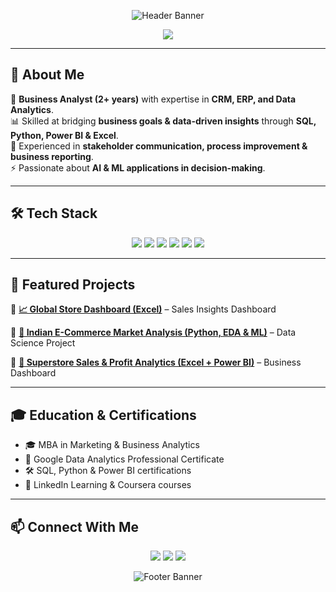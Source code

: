 <!-- 🌊 Header Wave Banner --><p align="center"> <img src="https://capsule-render.vercel.app/api?type=waving&color=0f2027,203a43,2c5364&height=220&section=header&text=%F0%9F%91%8B%20Abhijeet%20Kanse&fontSize=42&fontColor=ffffff&animation=twinkling&fontAlignY=35&desc=%20Business%20Analyst%20%7C%20Data%20Analyst%20%7C%20%20&descSize=20&descAlignY=65" alt="Header Banner" /> </p>

<!-- ⌨️ Typing Animation -->
<p align="center">
  <img src="https://readme-typing-svg.herokuapp.com?size=22&duration=3000&color=2c5364&center=true&vCenter=true&width=800&lines=Business+Analyst+%7C+Data+Analytics;SQL+•+Python+•+Power+BI+•+Excel;Turning+Data+into+Business+Decisions" />
</p>

---

## 💼 About Me  

🌟 **Business Analyst (2+ years)** with expertise in **CRM, ERP, and Data Analytics**.  
📊 Skilled at bridging **business goals & data-driven insights** through **SQL, Python, Power BI & Excel**.  
🤝 Experienced in **stakeholder communication, process improvement & business reporting**.  
⚡ Passionate about **AI & ML applications in decision-making**.  

---

## 🛠️ Tech Stack  

<p align="center">  
  <img src="https://img.shields.io/badge/SQL-4479A1?style=for-the-badge&logo=MySQL&logoColor=white" />  
  <img src="https://img.shields.io/badge/Python-3776AB?style=for-the-badge&logo=python&logoColor=white" />  
  <img src="https://img.shields.io/badge/Power%20BI-F2C811?style=for-the-badge&logo=Power%20BI&logoColor=black" />  
  <img src="https://img.shields.io/badge/Excel-217346?style=for-the-badge&logo=microsoft-excel&logoColor=white" />  
  <img src="https://img.shields.io/badge/AI%2FML-FF6F00?style=for-the-badge&logo=tensorflow&logoColor=white" />  
  <img src="https://img.shields.io/badge/CRM-0052CC?style=for-the-badge&logo=Atlassian&logoColor=white" />  
</p>  

---

## 📂 Featured Projects  

🔹 [**📈 Global Store Dashboard (Excel)**](https://github.com/Abhijeet-Kanse/Global-Store-Excel-Dashboard-Project-Sales-Analysis-Insights) – Sales Insights Dashboard  

🔹 [**🚀 Indian E-Commerce Market Analysis (Python, EDA & ML)**](https://github.com/Abhijeet-Kanse/Indian-Ecommerce-EDA-ML-Python) – Data Science Project  

🔹 [**🏬 Superstore Sales & Profit Analytics (Excel + Power BI)**](https://github.com/Abhijeet-Kanse/Superstore-Sales-Analytics-Excel-PowerBI) – Business Dashboard  

---

## 🎓 Education & Certifications  

- 🎓 MBA in Marketing & Business Analytics  
- 📜 Google Data Analytics Professional Certificate  
- 🛠 SQL, Python & Power BI certifications  
- 🎯 LinkedIn Learning & Coursera courses  

---

## 📫 Connect With Me  

<p align="center">
  <a href="https://www.linkedin.com/in/abhijeet-kanse"><img src="https://img.shields.io/badge/LinkedIn-0A66C2?style=for-the-badge&logo=linkedin&logoColor=white" /></a>
  <a href="mailto:abhijeetkanse33@gmail.com"><img src="https://img.shields.io/badge/Email-D14836?style=for-the-badge&logo=gmail&logoColor=white" /></a>
  <a href="https://github.com/Abhijeet-Kanse"><img src="https://img.shields.io/badge/GitHub-100000?style=for-the-badge&logo=github&logoColor=white" /></a>
</p>

<!-- 🌊 Footer Wave Banner --><p align="center"> <img src="https://capsule-render.vercel.app/api?type=waving&color=2c5364,203a43,0f2027&height=150&section=footer" alt="Footer Banner" /> </p>
